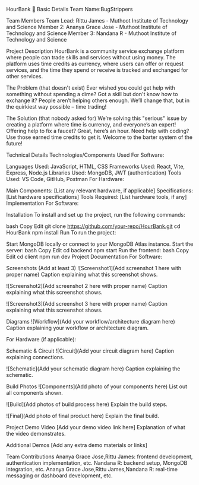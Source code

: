 HourBank 🎯
Basic Details
Team Name:BugStrippers

Team Members
Team Lead: Rittu James - Muthoot Institute of Technology and Science
Member 2: Ananya Grace Jose - Muthoot Institute of Technology and Science
Member 3: Nandana R - Muthoot Institute of Technology and Science

Project Description
HourBank is a community service exchange platform where people can trade skills and services without using money. The platform uses time credits as currency, where users can offer or request services, and the time they spend or receive is tracked and exchanged for other services.

The Problem (that doesn't exist)
Ever wished you could get help with something without spending a dime? Got a skill but don't know how to exchange it? People aren’t helping others enough. We’ll change that, but in the quirkiest way possible – time trading!

The Solution (that nobody asked for)
We’re solving this "serious" issue by creating a platform where time is currency, and everyone’s an expert! Offering help to fix a faucet? Great, here’s an hour. Need help with coding? Use those earned time credits to get it. Welcome to the barter system of the future!

Technical Details
Technologies/Components Used
For Software:

Languages Used: JavaScript, HTML, CSS
Frameworks Used: React, Vite, Express, Node.js
Libraries Used: MongoDB, JWT (authentication)
Tools Used: VS Code, GitHub, Postman
For Hardware:

Main Components: [List any relevant hardware, if applicable]
Specifications: [List hardware specifications]
Tools Required: [List hardware tools, if any]
Implementation
For Software:

Installation
To install and set up the project, run the following commands:

bash
Copy
Edit
git clone https://github.com/your-repo/HourBank.git
cd HourBank
npm install
Run
To run the project:

Start MongoDB locally or connect to your MongoDB Atlas instance.
Start the server:
bash
Copy
Edit
cd backend
npm start
Run the frontend:
bash
Copy
Edit
cd client
npm run dev
Project Documentation
For Software:

Screenshots (Add at least 3)
![Screenshot1](Add screenshot 1 here with proper name) Caption explaining what this screenshot shows.

![Screenshot2](Add screenshot 2 here with proper name) Caption explaining what this screenshot shows.

![Screenshot3](Add screenshot 3 here with proper name) Caption explaining what this screenshot shows.

Diagrams
![Workflow](Add your workflow/architecture diagram here) Caption explaining your workflow or architecture diagram.

For Hardware (if applicable):

Schematic & Circuit
![Circuit](Add your circuit diagram here) Caption explaining connections.

![Schematic](Add your schematic diagram here) Caption explaining the schematic.

Build Photos
![Components](Add photo of your components here) List out all components shown.

![Build](Add photos of build process here) Explain the build steps.

![Final](Add photo of final product here) Explain the final build.

Project Demo
Video
[Add your demo video link here] Explanation of what the video demonstrates.

Additional Demos
[Add any extra demo materials or links]

Team Contributions
Ananya Grace Jose,Rittu James:  frontend development, authentication implementation, etc.
Nandana R: backend setup, MongoDB integration, etc.
Ananya Grace Jose,Rittu James,Nandana R: real-time messaging or dashboard development, etc.
